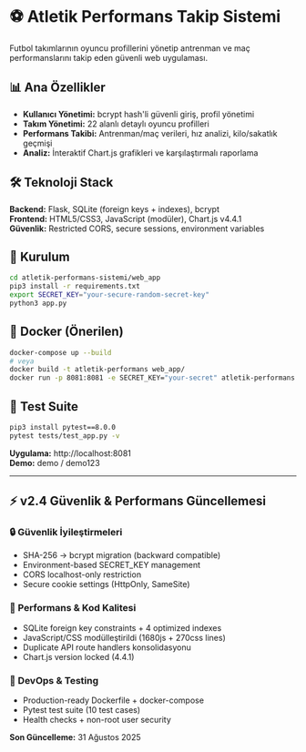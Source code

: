 # ⚽ Atletik Performans Takip Sistemi

Futbol takımlarının oyuncu profillerini yönetip antrenman ve maç performanslarını takip eden güvenli web uygulaması.

## 📊 Ana Özellikler

- **Kullanıcı Yönetimi:** bcrypt hash'li güvenli giriş, profil yönetimi
- **Takım Yönetimi:** 22 alanlı detaylı oyuncu profilleri
- **Performans Takibi:** Antrenman/maç verileri, hız analizi, kilo/sakatlık geçmişi
- **Analiz:** İnteraktif Chart.js grafikleri ve karşılaştırmalı raporlama

## 🛠️ Teknoloji Stack

**Backend:** Flask, SQLite (foreign keys + indexes), bcrypt  
**Frontend:** HTML5/CSS3, JavaScript (modüler), Chart.js v4.4.1  
**Güvenlik:** Restricted CORS, secure sessions, environment variables

## 🚀 Kurulum

```bash
cd atletik-performans-sistemi/web_app
pip3 install -r requirements.txt
export SECRET_KEY="your-secure-random-secret-key"
python3 app.py
```

## 🐳 Docker (Önerilen)

```bash
docker-compose up --build
# veya
docker build -t atletik-performans web_app/
docker run -p 8081:8081 -e SECRET_KEY="your-secret" atletik-performans
```

## 🧪 Test Suite

```bash
pip3 install pytest==8.0.0
pytest tests/test_app.py -v
```

**Uygulama:** http://localhost:8081  
**Demo:** demo / demo123

---

## ⚡ v2.4 Güvenlik & Performans Güncellemesi

### 🔒 Güvenlik İyileştirmeleri
- SHA-256 → bcrypt migration (backward compatible)
- Environment-based SECRET_KEY management
- CORS localhost-only restriction
- Secure cookie settings (HttpOnly, SameSite)

### 🚀 Performans & Kod Kalitesi
- SQLite foreign key constraints + 4 optimized indexes
- JavaScript/CSS modülleştirildi (1680js + 270css lines)
- Duplicate API route handlers konsolidasyonu
- Chart.js version locked (4.4.1)

### 🐳 DevOps & Testing
- Production-ready Dockerfile + docker-compose
- Pytest test suite (10 test cases)
- Health checks + non-root user security

**Son Güncelleme:** 31 Ağustos 2025